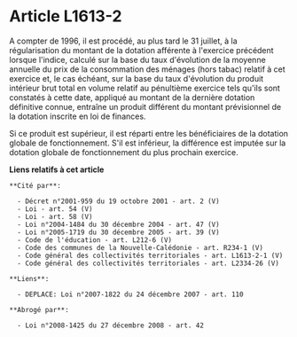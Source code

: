 # Article L1613-2

A compter de 1996, il est procédé, au plus tard le 31 juillet, à la régularisation du montant de la dotation afférente à
l'exercice précédent lorsque l'indice, calculé sur la base du taux d'évolution de la moyenne annuelle du prix de la
consommation des ménages (hors tabac) relatif à cet exercice et, le cas échéant, sur la base du taux d'évolution du produit
intérieur brut total en volume relatif au pénultième exercice tels qu'ils sont constatés à cette date, appliqué au montant de
la dernière dotation définitive connue, entraîne un produit différent du montant prévisionnel de la dotation inscrite en loi
de finances.

Si ce produit est supérieur, il est réparti entre les bénéficiaires de la dotation globale de fonctionnement. S'il est
inférieur, la différence est imputée sur la dotation globale de fonctionnement du plus prochain exercice.

**Liens relatifs à cet article**

	**Cité par**:

	  - Décret n°2001-959 du 19 octobre 2001 - art. 2 (V)
	  - Loi - art. 54 (V)
	  - Loi - art. 58 (V)
	  - Loi n°2004-1484 du 30 décembre 2004 - art. 47 (V)
	  - Loi n°2005-1719 du 30 décembre 2005 - art. 39 (V)
	  - Code de l'éducation - art. L212-6 (V)
	  - Code des communes de la Nouvelle-Calédonie - art. R234-1 (V)
	  - Code général des collectivités territoriales - art. L1613-2-1 (V)
	  - Code général des collectivités territoriales - art. L2334-26 (V)

	**Liens**:

	  - DEPLACE: Loi n°2007-1822 du 24 décembre 2007 - art. 110

	**Abrogé par**:

	  - Loi n°2008-1425 du 27 décembre 2008 - art. 42

